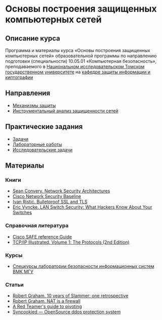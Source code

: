﻿# Основы построения защищенных компьютерных сетей

## Описание курса

Программа и материалы курса «Основы построения защищенных компьютерных сетей»
образовательной программы по направлению подготовки (специальности)
10.05.01 «Компьютерная безопасность», преподаваемого в [Национальном исследовательском Томском государственном университете](http://www.tsu.ru) на [кафедре защиты информации и киптографии](http://isc.tsu.ru)

## Направления
* [Механизмы защиты](defensive.md)
* [Инструментальный анализ защищенности сетей](offensive.md)
    
## Практические задания
* [Задачи](assignments.md)
* [Лабораторные работы](labs.md) 
* [Исследовательские задачи](research.md)

## Материалы

### Книги
* [Sean Convery. Network Security Architectures](http://www.amazon.com/Network-Security-Architectures-Networking-Technology/dp/158714297X)
* [Cisco Network Security Baseline](http://www.cisco.com/c/en/us/td/docs/solutions/Enterprise/Security/Baseline_Security/securebasebook.html)
* [Ivan Ristić. Bulletproof SSL and TLS](https://www.feistyduck.com/books/bulletproof-ssl-and-tls/)
* [Eric Vyncke. LAN Switch Security: What Hackers Know About Your Switches](http://www.amazon.com/LAN-Switch-Security-Hackers-Switches/dp/1587052563)

### Справочная литература
* [Cisco SAFE reference Guide](http://www.cisco.com/c/en/us/td/docs/solutions/Enterprise/Security/SAFE_RG/SAFE_rg.html)
* [TCP/IP Illustrated. Volume 1: The Protocols (2nd Edition)](http://www.amazon.com/gp/product/0321336313/)

### Курсы
* [Спецкурсы лаборатории безопасности информационных систем ВМК МГУ](http://course.secsem.ru/lections)

### Статьи
* [Robert Graham. 10 years of Slammer: one retrospective](http://blog.erratasec.com/2013/01/10-years-of-slammer-one-retrospective.html)
* [Robert Graham. NAT is a firewall](http://blog.erratasec.com/2017/01/nat-is-firewall.html)
* [A Red Teamer's guide to pivoting](https://artkond.com/2017/03/23/pivoting-guide/)
* [Syncookied — OpenSource ddos protection system](https://habr.com/company/beget/blog/301892/)
